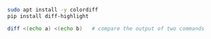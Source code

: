 
```bash
sudo apt install -y colordiff
pip install diff-highlight
```

```bash
diff <(echo a) <(echo b)   # compare the output of two commands
```
